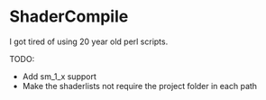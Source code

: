 # ShaderCompile
I got tired of using 20 year old perl scripts.

TODO:
* Add sm_1_x support
* Make the shaderlists not require the project folder in each path
